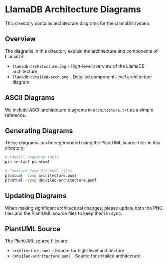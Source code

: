 # LlamaDB Architecture Diagrams

This directory contains architecture diagrams for the LlamaDB system.

## Overview

The diagrams in this directory explain the architecture and components of LlamaDB:

- `llamadb-architecture.png` - High-level overview of the LlamaDB architecture
- `llamadb-detailed-arch.png` - Detailed component-level architecture diagram

## ASCII Diagrams

We include ASCII architecture diagrams in `architecture.txt` as a simple reference.

## Generating Diagrams

These diagrams can be regenerated using the PlantUML source files in this directory:

```bash
# Install required tools
pip install plantuml

# Generate from PlantUML files
plantuml -tpng architecture.puml
plantuml -tpng detailed-architecture.puml
```

## Updating Diagrams

When making significant architectural changes, please update both the PNG files and the PlantUML source files to keep them in sync.

## PlantUML Source

The PlantUML source files are:

- `architecture.puml` - Source for high-level architecture
- `detailed-architecture.puml` - Source for detailed architecture 